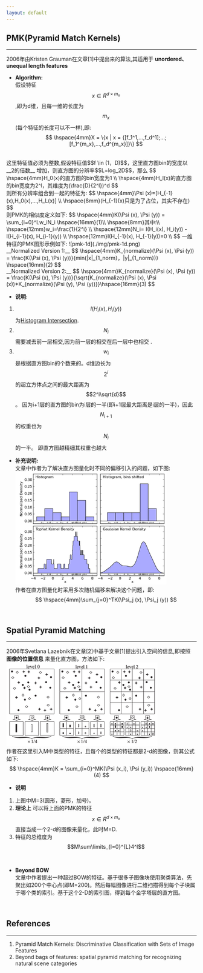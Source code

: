 ```yaml
---
layout: default
---
```


__PMK(Pyramid Match Kernels)__
----------
---    
2006年由Kristen Grauman在文章[1]中提出来的算法,其适用于 __unordered、unequal length features__   

*  __Algorithm:__    
假设特征$$x\in R^{d \times m_x}$$,即为d维，且每一维的长度为$$m_x$$(每个特征的长度可以不一样),即:    
$$
\hspace{4mm}X = \{x | x = {[f_1^1,...,f_d^1];...;[f_1^{m_x},...,f_d^{m_x}]}\}
$$    
<br />
这里特征值必须为整数,假设特征值$$f \in (1，D)$$，这里直方图bin的宽度以 __2的倍数__ 增加，则直方图的分辨率$$L=log_2D$$，那么    
$$
\hspace{4mm}H_0(x)的直方图的bin宽度为1   \\
\hspace{4mm}H_l(x)的直方图的bin宽度为2^l，其维度为(\frac{D}{2^l})^d 
$$
<br />
则所有分辨率组合到一起的特征为:    
$$
\hspace{4mm}\Psi (x)=[H_{-1}(x),H_0(x),...,H_L(x)] \\
\hspace{8mm}(H_{-1}(x)只是为了占位，其实不存在)
$$    
<br />
则PMK的相似度定义如下:    
$$
\hspace{4mm}K(\Psi (x), \Psi (y)) = \sum_{i=0}^Lw_iN_i  \hspace{16mm}(1)\\
\hspace{8mm}其中:\\
\hspace{12mm}w_i=\frac{1}{2^i} \\
\hspace{12mm}N_i= I(H_i(x), H_i(y)) - I(H_{i-1}(x), H_{i-1}(y))  \\
\hspace{12mm}I(H_{-1}(x), H_{-1}(y))=0 \\
$$       
一维特征的PMK图形示例如下:            
![pmk-1d](./img/pmk-1d.png)  
<br />
__Normalized Version 1:__        
$$
\hspace{4mm}K_{normalize}(\Psi (x), \Psi (y)) = \frac{K(\Psi (x), \Psi (y))}{min(|x|_{1_norm}，|y|_{1_norm})} \hspace{16mm}(2)
$$    
<br />
__Normalized Version 2:__         
$$    
\hspace{4mm}K_{normalize}(\Psi (x), \Psi (y)) = \frac{K(\Psi (x), \Psi (y))}{\sqrt{K_{normalize}(\Psi (x), \Psi (x))*K_{normalize}(\Psi (y), \Psi (y))}}\hspace{16mm}(3)
$$    

*  __说明:__    
1.  $$I(H_i(x), H_i(y))$$为[Histogram Intersection](./histrogram_intersection.html).
2.  $$N_i$$需要减去前一层相交,因为前一层的相交在后一层中也相交 .
3.  $$w_i$$是根据直方图bin的个数来的。d维边长为$$2^i$$的超立方体点之间的最大距离为$$2^i\sqrt{d}$$ 。
因为i+1层的直方图的bin为i层的一半(即i+1层最大距离是i层的一半)，因此$$N_{i+1}$$的权重也为$$N_{i}$$的一半。
即直方图越精细其权重也越大
   
*  __补充说明:__     
文章中作者为了解决直方图量化时不同的偏移引入的问题，如下图:
![histogram_density_estimation](./img/histogram_density_estimation.png)    
作者在直方图量化时采用多次随机偏移来解决这个问题，即:    
$$
\hspace{4mm}\sum_{j=0}^TK(\Psi_j (x), \Psi_j (y))
$$    
<br/>
   
__Spatial Pyramid Matching__
----------
---    
2006年Svetlana Lazebnik在文章[2]中基于文章[1]提出引入空间的信息,即按照 __图像的位置信息__ 来量化直方图，方法如下:     
![spatial_pmk](./img/spatial_pmk.png)    
作者在这里引入M中类型的特征，且每个的类型的特征都是2-d的图像，则其公式如下:    
$$
\hspace{4mm}K = \sum_{i=0}^MK(\Psi (x_i), \Psi (y_i)) \hspace{16mm} (4)
$$    

*  __说明__    
1. 上图中M=3(圆形，菱形，加号)。
2. __理论上__ 可以将上面的PMK的特征$$x\in R^{d \times m_x}$$直接当成一个2-d的图像来量化，此时M=D.    
3. 特征的总维度为$$M\sum\limits_{l=0}^{L}4^l$$        
<br />    
   
*  __Beyond BOW__  
文章中作者提出一种超过BOW的特征。基于很多子图像块使用聚类算法，先聚出如200个中心点(即M=200)。然后每幅图像进行二维扫描得到每个子块属于哪个类的索引。基于这个2-D的索引图，得到每个金字塔层的直方图。
<br />

__References__    
------
----    
1.  Pyramid Match Kernels: Discriminative Classification with Sets of Image Features
2.  Beyond bags of features: spatial pyramid matching for recognizing natural scene categories

